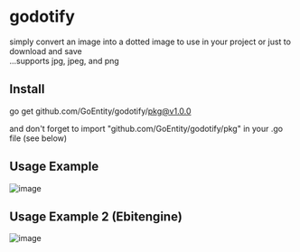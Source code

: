 # godotify
simply convert an image into a dotted image to use in your project or just to download and save <br>
...supports jpg, jpeg, and png <br>

## Install
go get github.com/GoEntity/godotify/pkg@v1.0.0

and don't forget to import "github.com/GoEntity/godotify/pkg" in your .go file (see below)

## Usage Example
![image](https://github.com/GoEntity/godotify/assets/116807050/c76c2d7a-3b6b-4409-93be-9c777b13f7de)

## Usage Example 2 (Ebitengine)
![image](https://github.com/GoEntity/godotify/assets/116807050/c52598a4-ed59-4f11-8db2-cb3ed035467b)

